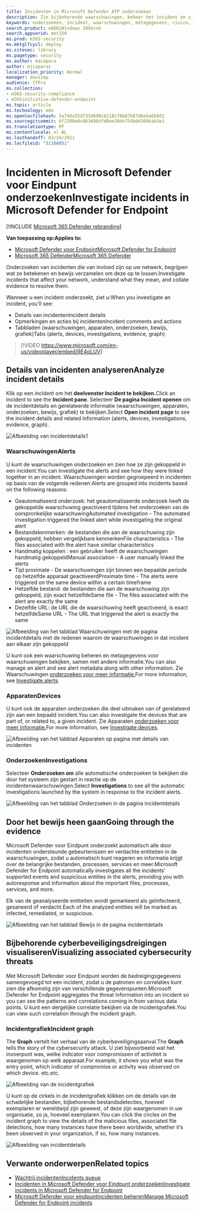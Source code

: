 ```yaml
---
title: Incidenten in Microsoft Defender ATP onderzoeken
description: Zie bijbehorende waarschuwingen, beheer het incident en zie metagegevens voor waarschuwingen om een incident te onderzoeken
keywords: onderzoeken, incident, waarschuwingen, metagegevens, risico, detectiebron, beïnvloede apparaten, patronen, correlatie
search.product: eADQiWindows 10XVcnh
search.appverid: met150
ms.prod: m365-security
ms.mktglfcycl: deploy
ms.sitesec: library
ms.pagetype: security
ms.author: macapara
author: mjcaparas
localization_priority: Normal
manager: dansimp
audience: ITPro
ms.collection:
- m365-security-compliance
- m365initiative-defender-endpoint
ms.topic: article
ms.technology: mde
ms.openlocfilehash: 5a74da55d733d690cb218c78b87b67d6eba6b9d2
ms.sourcegitcommit: 6f2288e0c863496dfd0ee38de754bd43096ab3e1
ms.translationtype: MT
ms.contentlocale: nl-NL
ms.lasthandoff: 03/24/2021
ms.locfileid: "51186051"
---
```

# <a name="investigate-incidents-in-microsoft-defender-for-endpoint"></a><span data-ttu-id="b31fa-104">Incidenten in Microsoft Defender voor Eindpunt onderzoeken</span><span class="sxs-lookup"><span data-stu-id="b31fa-104">Investigate incidents in Microsoft Defender for Endpoint</span></span>

[!INCLUDE [Microsoft 365 Defender rebranding](../../includes/microsoft-defender.md)]

<span data-ttu-id="b31fa-105">**Van toepassing op:**</span><span class="sxs-lookup"><span data-stu-id="b31fa-105">**Applies to:**</span></span>
- [<span data-ttu-id="b31fa-106">Microsoft Defender voor Endpoint</span><span class="sxs-lookup"><span data-stu-id="b31fa-106">Microsoft Defender for Endpoint</span></span>](https://go.microsoft.com/fwlink/p/?linkid=2154037)
- [<span data-ttu-id="b31fa-107">Microsoft 365 Defender</span><span class="sxs-lookup"><span data-stu-id="b31fa-107">Microsoft 365 Defender</span></span>](https://go.microsoft.com/fwlink/?linkid=2118804)


<span data-ttu-id="b31fa-108">Onderzoeken van incidenten die van invloed zijn op uw netwerk, begrijpen wat ze betekenen en bewijs verzamelen om deze op te lossen.</span><span class="sxs-lookup"><span data-stu-id="b31fa-108">Investigate incidents that affect your network, understand what they mean, and collate evidence to resolve them.</span></span> 

<span data-ttu-id="b31fa-109">Wanneer u een incident onderzoekt, ziet u:</span><span class="sxs-lookup"><span data-stu-id="b31fa-109">When you investigate an incident, you'll see:</span></span>
- <span data-ttu-id="b31fa-110">Details van incidenten</span><span class="sxs-lookup"><span data-stu-id="b31fa-110">Incident details</span></span>
- <span data-ttu-id="b31fa-111">Opmerkingen en acties bij incidenten</span><span class="sxs-lookup"><span data-stu-id="b31fa-111">Incident comments and actions</span></span>
- <span data-ttu-id="b31fa-112">Tabbladen (waarschuwingen, apparaten, onderzoeken, bewijs, grafiek)</span><span class="sxs-lookup"><span data-stu-id="b31fa-112">Tabs (alerts, devices, investigations, evidence, graph)</span></span>

> [!VIDEO https://www.microsoft.com/en-us/videoplayer/embed/RE4qLUV]


## <a name="analyze-incident-details"></a><span data-ttu-id="b31fa-113">Details van incidenten analyseren</span><span class="sxs-lookup"><span data-stu-id="b31fa-113">Analyze incident details</span></span> 
<span data-ttu-id="b31fa-114">Klik op een incident om het **deelvenster Incident te bekijken.**</span><span class="sxs-lookup"><span data-stu-id="b31fa-114">Click an incident to see the **Incident pane**.</span></span> <span data-ttu-id="b31fa-115">Selecteer **De pagina Incident openen** om de incidentdetails en gerelateerde informatie (waarschuwingen, apparaten, onderzoeken, bewijs, grafiek) te bekijken.</span><span class="sxs-lookup"><span data-stu-id="b31fa-115">Select **Open incident page** to see the incident details and related information (alerts, devices, investigations, evidence, graph).</span></span> 

![Afbeelding van incidentdetails1](images/atp-incident-details.png)

### <a name="alerts"></a><span data-ttu-id="b31fa-117">Waarschuwingen</span><span class="sxs-lookup"><span data-stu-id="b31fa-117">Alerts</span></span>
<span data-ttu-id="b31fa-118">U kunt de waarschuwingen onderzoeken en zien hoe ze zijn gekoppeld in een incident.</span><span class="sxs-lookup"><span data-stu-id="b31fa-118">You can investigate the alerts and see how they were linked together in an incident.</span></span> <span data-ttu-id="b31fa-119">Waarschuwingen worden gegroepeerd in incidenten op basis van de volgende redenen:</span><span class="sxs-lookup"><span data-stu-id="b31fa-119">Alerts are grouped into incidents based on the following reasons:</span></span>
- <span data-ttu-id="b31fa-120">Geautomatiseerd onderzoek: het geautomatiseerde onderzoek heeft de gekoppelde waarschuwing geactiveerd tijdens het onderzoeken van de oorspronkelijke waarschuwing</span><span class="sxs-lookup"><span data-stu-id="b31fa-120">Automated investigation - The automated investigation triggered the linked alert while investigating the original alert</span></span> 
- <span data-ttu-id="b31fa-121">Bestandskenmerken: de bestanden die aan de waarschuwing zijn gekoppeld, hebben vergelijkbare kenmerken</span><span class="sxs-lookup"><span data-stu-id="b31fa-121">File characteristics - The files associated with the alert have similar characteristics</span></span>
- <span data-ttu-id="b31fa-122">Handmatig koppelen : een gebruiker heeft de waarschuwingen handmatig gekoppeld</span><span class="sxs-lookup"><span data-stu-id="b31fa-122">Manual association - A user manually linked the alerts</span></span>
- <span data-ttu-id="b31fa-123">Tijd proximate - De waarschuwingen zijn binnen een bepaalde periode op hetzelfde apparaat geactiveerd</span><span class="sxs-lookup"><span data-stu-id="b31fa-123">Proximate time - The alerts were triggered on the same device within a certain timeframe</span></span>
- <span data-ttu-id="b31fa-124">Hetzelfde bestand: de bestanden die aan de waarschuwing zijn gekoppeld, zijn exact hetzelfde</span><span class="sxs-lookup"><span data-stu-id="b31fa-124">Same file - The files associated with the alert are exactly the same</span></span>
- <span data-ttu-id="b31fa-125">Dezelfde URL: de URL die de waarschuwing heeft geactiveerd, is exact hetzelfde</span><span class="sxs-lookup"><span data-stu-id="b31fa-125">Same URL - The URL that triggered the alert is exactly the same</span></span>

![Afbeelding van het tabblad Waarschuwingen met de pagina incidentdetails met de redenen waarom de waarschuwingen in dat incident aan elkaar zijn gekoppeld](images/atp-incidents-alerts-reason.png)

<span data-ttu-id="b31fa-127">U kunt ook een waarschuwing beheren en metagegevens voor waarschuwingen bekijken, samen met andere informatie.</span><span class="sxs-lookup"><span data-stu-id="b31fa-127">You can also manage an alert and see alert metadata along with other information.</span></span> <span data-ttu-id="b31fa-128">Zie Waarschuwingen [onderzoeken voor meer informatie.](investigate-alerts.md)</span><span class="sxs-lookup"><span data-stu-id="b31fa-128">For more information, see [Investigate alerts](investigate-alerts.md).</span></span> 

### <a name="devices"></a><span data-ttu-id="b31fa-129">Apparaten</span><span class="sxs-lookup"><span data-stu-id="b31fa-129">Devices</span></span>
<span data-ttu-id="b31fa-130">U kunt ook de apparaten onderzoeken die deel uitmaken van of gerelateerd zijn aan een bepaald incident.</span><span class="sxs-lookup"><span data-stu-id="b31fa-130">You can also investigate the devices that are part of, or related to, a given incident.</span></span> <span data-ttu-id="b31fa-131">Zie Apparaten [onderzoeken voor meer informatie.](investigate-machines.md)</span><span class="sxs-lookup"><span data-stu-id="b31fa-131">For more information, see [Investigate devices](investigate-machines.md).</span></span>

![Afbeelding van het tabblad Apparaten op pagina met details van incidenten](images/atp-incident-device-tab.png)

### <a name="investigations"></a><span data-ttu-id="b31fa-133">Onderzoeken</span><span class="sxs-lookup"><span data-stu-id="b31fa-133">Investigations</span></span>
<span data-ttu-id="b31fa-134">Selecteer **Onderzoeken om** alle automatische onderzoeken te bekijken die door het systeem zijn gestart in reactie op de incidentenwaarschuwingen.</span><span class="sxs-lookup"><span data-stu-id="b31fa-134">Select **Investigations** to see all the automatic investigations launched by the system in response to the incident alerts.</span></span>

![Afbeelding van het tabblad Onderzoeken in de pagina incidentdetails](images/atp-incident-investigations-tab.png)

## <a name="going-through-the-evidence"></a><span data-ttu-id="b31fa-136">Door het bewijs heen gaan</span><span class="sxs-lookup"><span data-stu-id="b31fa-136">Going through the evidence</span></span>
<span data-ttu-id="b31fa-137">Microsoft Defender voor Eindpunt onderzoekt automatisch alle door incidenten ondersteunde gebeurtenissen en verdachte entiteiten in de waarschuwingen, zodat u automatisch kunt reageren en informatie krijgt over de belangrijke bestanden, processen, services en meer.</span><span class="sxs-lookup"><span data-stu-id="b31fa-137">Microsoft Defender for Endpoint automatically investigates all the incidents' supported events and suspicious entities in the alerts, providing you with autoresponse and information about the important files, processes, services, and more.</span></span> 

<span data-ttu-id="b31fa-138">Elk van de geanalyseerde entiteiten wordt gemarkeerd als geïnfecteerd, gesaneerd of verdacht.</span><span class="sxs-lookup"><span data-stu-id="b31fa-138">Each of the analyzed entities will be marked as infected, remediated, or suspicious.</span></span> 

![Afbeelding van het tabblad Bewijs in de pagina incidentdetails](images/atp-incident-evidence-tab.png)

## <a name="visualizing-associated-cybersecurity-threats"></a><span data-ttu-id="b31fa-140">Bijbehorende cyberbeveiligingsdreigingen visualiseren</span><span class="sxs-lookup"><span data-stu-id="b31fa-140">Visualizing associated cybersecurity threats</span></span> 
<span data-ttu-id="b31fa-141">Met Microsoft Defender voor Eindpunt worden de bedreigingsgegevens samengevoegd tot een incident, zodat u de patronen en correlaties kunt zien die afkomstig zijn van verschillende gegevenspunten.</span><span class="sxs-lookup"><span data-stu-id="b31fa-141">Microsoft Defender for Endpoint aggregates the threat information into an incident so you can see the patterns and correlations coming in from various data points.</span></span> <span data-ttu-id="b31fa-142">U kunt een dergelijke correlatie bekijken via de incidentgrafiek.</span><span class="sxs-lookup"><span data-stu-id="b31fa-142">You can view such correlation through the incident graph.</span></span>

### <a name="incident-graph"></a><span data-ttu-id="b31fa-143">Incidentgrafiek</span><span class="sxs-lookup"><span data-stu-id="b31fa-143">Incident graph</span></span>
<span data-ttu-id="b31fa-144">The **Graph** vertelt het verhaal van de cyberbeveiligingsaanval.</span><span class="sxs-lookup"><span data-stu-id="b31fa-144">The **Graph** tells the story of the cybersecurity attack.</span></span> <span data-ttu-id="b31fa-145">U ziet bijvoorbeeld wat het invoerpunt was, welke indicator voor compromissen of activiteit is waargenomen op welk apparaat.</span><span class="sxs-lookup"><span data-stu-id="b31fa-145">For example, it shows you what was the entry point, which indicator of compromise or activity was observed on which device.</span></span> <span data-ttu-id="b31fa-146">etc.</span><span class="sxs-lookup"><span data-stu-id="b31fa-146">etc.</span></span>

![Afbeelding van de incidentgrafiek](images/atp-incident-graph-tab.png)

<span data-ttu-id="b31fa-148">U kunt op de cirkels in de incidentgrafiek klikken om de details van de schadelijke bestanden, bijbehorende bestandsdetecties, hoeveel exemplaren er wereldwijd zijn geweest, of deze zijn waargenomen in uw organisatie, zo ja, hoeveel exemplaren.</span><span class="sxs-lookup"><span data-stu-id="b31fa-148">You can click the circles on the incident graph to view the details of the malicious files, associated file detections, how many instances have there been worldwide, whether it’s been observed in your organization, if so, how many instances.</span></span>

![Afbeelding van incidentdetails](images/atp-incident-graph-details.png)

## <a name="related-topics"></a><span data-ttu-id="b31fa-150">Verwante onderwerpen</span><span class="sxs-lookup"><span data-stu-id="b31fa-150">Related topics</span></span>
- [<span data-ttu-id="b31fa-151">Wachtrij incidenten</span><span class="sxs-lookup"><span data-stu-id="b31fa-151">Incidents queue</span></span>](https://docs.microsoft.com/microsoft-365/security/defender-endpoint/view-incidents-queue)
- [<span data-ttu-id="b31fa-152">Incidenten in Microsoft Defender voor Eindpunt onderzoeken</span><span class="sxs-lookup"><span data-stu-id="b31fa-152">Investigate incidents in Microsoft Defender for Endpoint</span></span>](https://docs.microsoft.com/microsoft-365/security/defender-endpoint/investigate-incidents)
- [<span data-ttu-id="b31fa-153">Microsoft Defender voor eindpuntincidenten beheren</span><span class="sxs-lookup"><span data-stu-id="b31fa-153">Manage Microsoft Defender for Endpoint incidents</span></span>](https://docs.microsoft.com/microsoft-365/security/defender-endpoint/manage-incidents)
